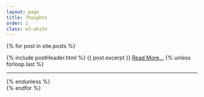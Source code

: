 ```yaml
---
layout: page
title: Thoughts
order: 1
class: w3-white
---
```


{% for post in site.posts %}
<article itemprop="blogPost" itemscope itemtype="http://schema.org/BlogPosting">
    {% include postHeader.html %}
    {{ post.excerpt }}
    <a class="w3-btn w3-red post-link {% if forloop.last %}w3-margin-bottom{% endif %}" href="{{ post.url | relative_url }}" itemprop="mainEntityOfPage url">Read More...</a>
    {% unless forloop.last %}
    <hr class="post-seperator">
    {% endunless %}
</article>
{% endfor %}